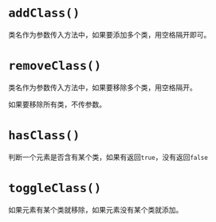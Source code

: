 # `addClass()`

类名作为参数传入方法中，如果要添加多个类，用空格隔开即可。



# `removeClass()`

类名作为参数传入方法中，如果要移除多个类，用空格隔开。

如果要移除所有类，不传参数。



# `hasClass()`

判断一个元素是否含有某个类，如果有返回`true`，没有返回`false`



# `toggleClass()`

如果元素有某个类就移除，如果元素没有某个类就添加。